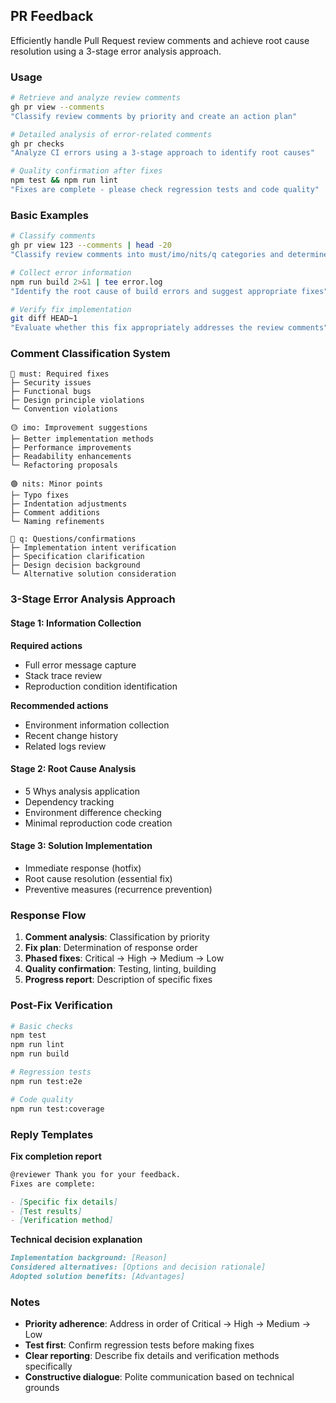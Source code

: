 ## PR Feedback

Efficiently handle Pull Request review comments and achieve root cause resolution using a 3-stage error analysis approach.

### Usage

```bash
# Retrieve and analyze review comments
gh pr view --comments
"Classify review comments by priority and create an action plan"

# Detailed analysis of error-related comments
gh pr checks
"Analyze CI errors using a 3-stage approach to identify root causes"

# Quality confirmation after fixes
npm test && npm run lint
"Fixes are complete - please check regression tests and code quality"
```

### Basic Examples

```bash
# Classify comments
gh pr view 123 --comments | head -20
"Classify review comments into must/imo/nits/q categories and determine response order"

# Collect error information
npm run build 2>&1 | tee error.log
"Identify the root cause of build errors and suggest appropriate fixes"

# Verify fix implementation
git diff HEAD~1
"Evaluate whether this fix appropriately addresses the review comments"
```

### Comment Classification System

```
🔴 must: Required fixes
├─ Security issues
├─ Functional bugs
├─ Design principle violations
└─ Convention violations

🟡 imo: Improvement suggestions
├─ Better implementation methods
├─ Performance improvements
├─ Readability enhancements
└─ Refactoring proposals

🟢 nits: Minor points
├─ Typo fixes
├─ Indentation adjustments
├─ Comment additions
└─ Naming refinements

🔵 q: Questions/confirmations
├─ Implementation intent verification
├─ Specification clarification
├─ Design decision background
└─ Alternative solution consideration
```

### 3-Stage Error Analysis Approach

#### Stage 1: Information Collection

**Required actions**

- Full error message capture
- Stack trace review
- Reproduction condition identification

**Recommended actions**

- Environment information collection
- Recent change history
- Related logs review

#### Stage 2: Root Cause Analysis

- 5 Whys analysis application
- Dependency tracking
- Environment difference checking
- Minimal reproduction code creation

#### Stage 3: Solution Implementation

- Immediate response (hotfix)
- Root cause resolution (essential fix)
- Preventive measures (recurrence prevention)

### Response Flow

1. **Comment analysis**: Classification by priority
2. **Fix plan**: Determination of response order
3. **Phased fixes**: Critical → High → Medium → Low
4. **Quality confirmation**: Testing, linting, building
5. **Progress report**: Description of specific fixes

### Post-Fix Verification

```bash
# Basic checks
npm test
npm run lint
npm run build

# Regression tests
npm run test:e2e

# Code quality
npm run test:coverage
```

### Reply Templates

**Fix completion report**

```markdown
@reviewer Thank you for your feedback.
Fixes are complete:

- [Specific fix details]
- [Test results]
- [Verification method]
```

**Technical decision explanation**

```markdown
Implementation background: [Reason]
Considered alternatives: [Options and decision rationale]
Adopted solution benefits: [Advantages]
```

### Notes

- **Priority adherence**: Address in order of Critical → High → Medium → Low
- **Test first**: Confirm regression tests before making fixes
- **Clear reporting**: Describe fix details and verification methods specifically
- **Constructive dialogue**: Polite communication based on technical grounds
